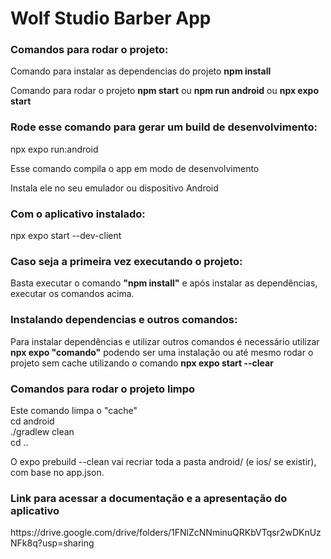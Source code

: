 # Wolf Studio Barber App

<h3>Comandos para rodar o projeto:</h3>

<p>Comando para instalar as dependencias do projeto <strong>npm install</strong></p>

<p>Comando para rodar o projeto <strong>npm start</strong> ou <strong>npm run android</strong> ou <strong>npx expo start</strong></p>

<h3>Rode esse comando para gerar um build de desenvolvimento:</h3>

<p>npx expo run:android</p>

<p>Esse comando compila o app em modo de desenvolvimento</p>

<p>Instala ele no seu emulador ou dispositivo Android</p>

<h3>Com o aplicativo instalado:</h3>

<p>npx expo start --dev-client</p>

<h3>Caso seja a primeira vez executando o projeto:</h3> 

<p>Basta executar o comando <strong>"npm install"</strong> e após instalar as dependências, executar os comandos acima.</p>

<h3>Instalando dependencias e outros comandos: </h3>

<p>Para instalar dependências e utilizar outros comandos é necessário utilizar <strong>npx expo "comando"</strong> podendo ser uma instalação ou até mesmo rodar o projeto sem cache utilizando o comando <strong>npx expo start --clear</strong></p>

<h3>Comandos para rodar o projeto limpo</h3>
<p>Este comando limpa o "cache"
</br>
cd android
</br>
./gradlew clean
</br>
cd ..
</p>
<p>O expo prebuild --clean vai recriar toda a pasta android/ (e ios/ se existir), com base no app.json.</p>

<h3>Link para acessar a documentação e a apresentação do aplicativo</h3>
<a>https://drive.google.com/drive/folders/1FNlZcNNminuQRKbVTqsr2wDKnUzNFk8q?usp=sharing</a>

<!--
Banco de dados Type
1 - Cliente
2 - Adm
3 - Barbeiro
-->
